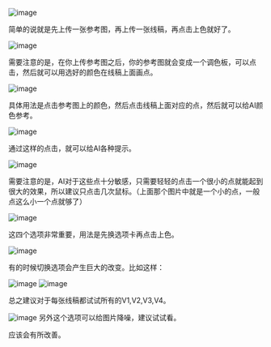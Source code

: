 ![image](https://user-images.githubusercontent.com/19834515/30679525-bf221140-9ecc-11e7-96de-666f74d3ed69.png)

简单的说就是先上传一张参考图，再上传一张线稿，再点击上色就好了。

![image](https://user-images.githubusercontent.com/19834515/30679570-f96a6f8c-9ecc-11e7-8bf2-d8fa427f769e.png)

需要注意的是，在你上传参考图之后，你的参考图就会变成一个调色板，可以点击，然后就可以用选好的颜色在线稿上面画点。

![image](https://user-images.githubusercontent.com/19834515/30679618-43f06ee4-9ecd-11e7-9634-3f6784cd61d2.png)


具体用法是点击参考图上的颜色，然后点击线稿上面对应的点，然后就可以给AI颜色参考。

![image](https://user-images.githubusercontent.com/19834515/30679661-859fcde4-9ecd-11e7-9c92-197d128fbe3c.png)

通过这样的点击，就可以给AI各种提示。

![image](https://user-images.githubusercontent.com/19834515/30679698-cc1e574a-9ecd-11e7-89cf-fc044495ce9e.png)

需要注意的是，AI对于这些点十分敏感，只需要轻轻的点击一个很小的点就能起到很大的效果，所以建议只点击几次鼠标。（上面那个图片中就是一个小的点，一般点这么小一个点就够了）

![image](https://user-images.githubusercontent.com/19834515/30679720-f6d58b5c-9ecd-11e7-868c-003fd1a04d66.png)

这四个选项非常重要，用法是先换选项卡再点击上色。

![image](https://user-images.githubusercontent.com/19834515/30679743-273f8f54-9ece-11e7-8109-d21a22eecf65.png)

有的时候切换选项会产生巨大的改变。比如这样：

![image](https://user-images.githubusercontent.com/19834515/30679770-5235852e-9ece-11e7-86b2-94c22712d752.png)
![image](https://user-images.githubusercontent.com/19834515/30679784-6f85b70c-9ece-11e7-8cf3-caaa1f416530.png)

总之建议对于每张线稿都试试所有的V1,V2,V3,V4。

![image](https://user-images.githubusercontent.com/19834515/30776135-d901e848-a0d3-11e7-8b48-01db6dcd4c65.png)
另外这个选项可以给图片降噪，建议试试看。

应该会有所改善。
